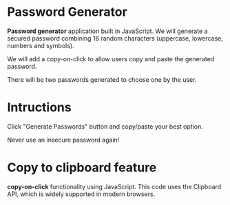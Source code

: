 # Password Generator
**Password generator** application built in JavaScript.
We will generate a secured password combining 16 random characters (uppercase, lowercase, numbers and symbols).

We will add a copy-on-click to allow users copy and paste the generated password.  

There will be two passwords generated to choose one by the user.

# Intructions

Click "Generate Passwords" button and copy/paste your best option.

Never use an insecure password again!

# Copy to clipboard feature
 **copy-on-click** functionality using JavaScript. 
 This code uses the Clipboard API, which is widely supported in modern browsers.



